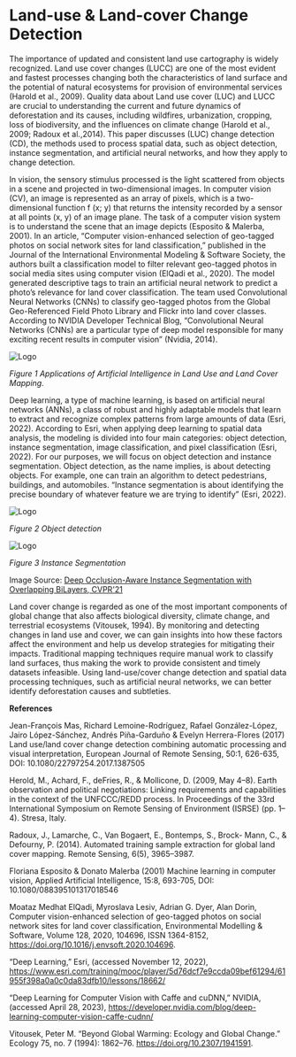 # <B>Land-use & Land-cover Change Detection</B>


The importance of updated and consistent land use cartography is widely recognized. Land use cover changes (LUCC) are one of the most evident and fastest processes changing both the characteristics of land surface and the potential of natural ecosystems for provision of environmental services (Harold et al., 2009). Quality data about Land use cover (LUC) and LUCC are crucial to understanding the current and future dynamics of deforestation and its causes, including wildfires, urbanization, cropping, loss of biodiversity, and the influences on climate change (Harold et al., 2009; Radoux et al.,2014). This paper discusses (LUC) change detection (CD), the methods used to process spatial data, such as object detection, instance segmentation, and artificial neural networks, and how they apply to change detection.

In vision, the sensory stimulus processed is the light scattered from objects in a scene and projected in two-dimensional images. In computer vision (CV), an image is represented as an array of pixels, which is a two-dimensional function f (x; y) that returns the intensity recorded by a sensor at all points (x, y) of an image plane. The task of a computer vision system is to understand the scene that an image depicts (Esposito & Malerba, 2001). In an article, “Computer vision-enhanced selection of geo-tagged photos on social network sites for land classification,” published in the Journal of the International Environmental Modeling & Software Society, the authors built a classification model to filter relevant geo-tagged photos in social media sites using computer vision (ElQadi et al., 2020). The model generated descriptive tags to train an artificial neural network to predict a photo’s relevance for land cover classification. The team used Convolutional Neural Networks (CNNs) to classify geo-tagged photos from the Global Geo-Referenced Field Photo Library and Flickr into land cover classes. According to NVIDIA Developer Technical Blog, “Convolutional Neural Networks (CNNs) are a particular type of deep model responsible for many exciting recent results in computer vision” (Nvidia, 2014).

<img src="https://pub.mdpi-res.com/remotesensing/remotesensing-13-00364/article_deploy/html/images/remotesensing-13-00364-g010-550.jpg?" alt="Logo"> 

<i>Figure 1 Applications of Artificial Intelligence in Land Use and Land Cover Mapping.</i>

Deep learning, a type of machine learning, is based on artificial neural networks (ANNs), a class of robust and highly adaptable models that learn to extract and recognize complex patterns from large amounts of data (Esri, 2022). According to Esri, when applying deep learning to spatial data analysis, the modeling is divided into four main categories: object detection, instance segmentation, image classification, and pixel classification (Esri, 2022). For our purposes, we will focus on object detection and instance segmentation. Object detection, as the name implies, is about detecting objects. For example, one can train an algorithm to detect pedestrians, buildings, and automobiles. “Instance segmentation is about identifying the precise boundary of whatever feature we are trying to identify” (Esri, 2022). 

<img src="https://upload.wikimedia.org/wikipedia/commons/thumb/3/38/Detected-with-YOLO--Schreibtisch-mit-Objekten.jpg/1920px-Detected-with-YOLO--Schreibtisch-mit-Objekten.jpg" alt="Logo">

<i>Figure 2 Object detection</i>

<img src="https://production-media.paperswithcode.com/thumbnails/task/task-0000000003-d945c034_vTlkCrf.jpg" alt="Logo">

<i>Figure 3 Instance Segmentation</i>

Image Source: [Deep Occlusion-Aware Instance Segmentation with Overlapping BiLayers, CVPR'21](https://github.com/lkeab/BCNet)

Land cover change is regarded as one of the most important components of global change that also affects biological diversity, climate change, and terrestrial ecosystems (Vitousek, 1994). By monitoring and detecting changes in land use and cover, we can gain insights into how these factors affect the environment and help us develop strategies for mitigating their impacts. Traditional mapping techniques require manual work to classify land surfaces, thus making the work to provide consistent and timely datasets infeasible. Using land-use/cover change detection and spatial data processing techniques, such as artificial neural networks, we can better identify deforestation causes and subtleties.

<b>References</b>

Jean-François Mas, Richard Lemoine-Rodríguez, Rafael González-López, Jairo López-Sánchez, Andrés Piña-Garduño & Evelyn Herrera-Flores (2017) Land use/land cover change detection combining automatic processing and visual interpretation, European Journal of Remote Sensing, 50:1, 626-635, DOI: 10.1080/22797254.2017.1387505

Herold, M., Achard, F., deFries, R., & Mollicone, D. (2009, May 4–8). Earth observation and political negotiations: Linking requirements and capabilities in the context of the UNFCCC/REDD process. In Proceedings of the 33rd International Symposium on Remote Sensing of Environment (ISRSE) (pp. 1–4). Stresa, Italy.

Radoux, J., Lamarche, C., Van Bogaert, E., Bontemps, S., Brock- Mann, C., & Defourny, P. (2014). Automated training sample extraction for global land cover mapping. Remote Sensing, 6(5), 3965–3987.

Floriana Esposito & Donato Malerba (2001) Machine learning in computer vision, Applied Artificial Intelligence, 15:8, 693-705, DOI: 10.1080/088395101317018546

Moataz Medhat ElQadi, Myroslava Lesiv, Adrian G. Dyer, Alan Dorin,
Computer vision-enhanced selection of geo-tagged photos on social network sites for land cover classification, Environmental Modelling & Software, Volume 128, 2020, 104696, ISSN 1364-8152, https://doi.org/10.1016/j.envsoft.2020.104696.

“Deep Learning,” Esri, (accessed November 12, 2022), https://www.esri.com/training/mooc/player/5d76dcf7e9ccda09bef61294/61955f398a0a0c0da83dfb10/lessons/18662/

“Deep Learning for Computer Vision with Caffe and cuDNN,” NVIDIA, (accessed April 28, 2023), https://developer.nvidia.com/blog/deep-learning-computer-vision-caffe-cudnn/

Vitousek, Peter M. “Beyond Global Warming: Ecology and Global Change.” Ecology 75, no. 7 (1994): 1862–76. https://doi.org/10.2307/1941591.
